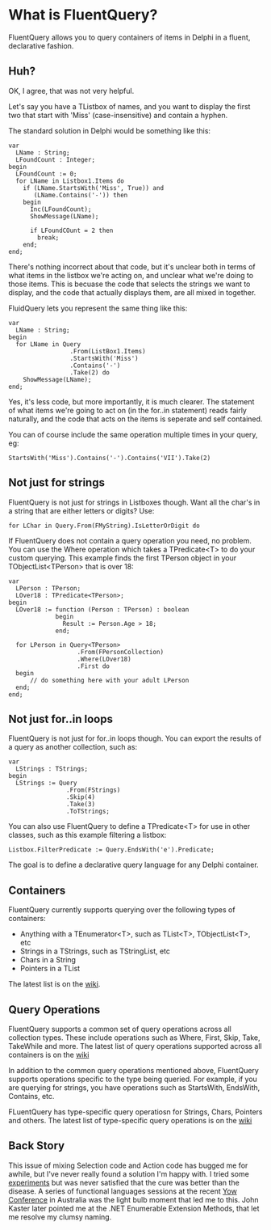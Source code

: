 What is FluentQuery?
====================
FluentQuery allows you to query containers of items in Delphi in a fluent, declarative fashion. 


Huh?
----

OK, I agree, that was not very helpful. 

Let's say you have a TListbox of names, and you want to display the first two that start with 'Miss' (case-insensitive) and contain a hyphen.  

The standard solution in Delphi would be something like this:

    var
      LName : String;
      LFoundCount : Integer;
    begin
      LFoundCount := 0;
      for LName in Listbox1.Items do
        if (LName.StartsWith('Miss', True)) and
           (LName.Contains('-')) then
        begin
          Inc(LFoundCount);
          ShowMessage(LName);

          if LFoundCOunt = 2 then
            break;
        end;
    end;


There's nothing incorrect about that code, but it's unclear both in terms of what items in the listbox we're acting on, and unclear what we're doing to those items. This is becuase the code that selects the strings we want to display, and the code that actually displays them, are all mixed in together.

FluidQuery lets you represent the same thing like this:

    var
      LName : String;
    begin
      for LName in Query
                     .From(ListBox1.Items)
                     .StartsWith('Miss')
                     .Contains('-')
                     .Take(2) do
        ShowMessage(LName);
    end;

 
Yes, it's less code, but more importantly, it is much clearer. The statement of what items we're going to act on (in the for..in statement) reads fairly naturally, and the code that acts on the items is seperate and self contained. 

You can of course include the same operation multiple times in your query, eg: 

    StartsWith('Miss').Contains('-').Contains('VII').Take(2)


Not just for strings
--------------------

FluentQuery is not just for strings in Listboxes though. Want all the char's in a string that are either letters or digits? Use:
   
    for LChar in Query.From(FMyString).IsLetterOrDigit do
    
If FluentQuery does not contain a query operation you need, no problem. You can use the Where operation which takes a TPredicate&LT;T> to do your custom querying. This example finds the first TPerson object in your TObjectList&lt;TPerson> that is over 18: 

    var
      LPerson : TPerson;
      LOver18 : TPredicate<TPerson>;
    begin
      LOver18 := function (Person : TPerson) : boolean
                 begin
                   Result := Person.Age > 18;
                 end;

      for LPerson in Query<TPerson>
                       .From(FPersonCollection)
                       .Where(LOver18)
                       .First do
      begin
          // do something here with your adult LPerson
      end;
    end;
    
    
Not just for..in loops
--------------------------
FluentQuery is not just for for..in loops though. You can export the results of a query as another collection, such as:

    var
      LStrings : TStrings;
    begin
      LStrings := Query
                    .From(FStrings)
                    .Skip(4)
                    .Take(3)
                    .ToTStrings;

You can also use FluentQuery to define a TPredicate&lt;T> for use in other classes, such as this example filtering a listbox:

    Listbox.FilterPredicate := Query.EndsWith('e').Predicate;

The goal is to define a declarative query language for any Delphi container. 

Containers
----------
FluentQuery currently supports querying over the following types of containers:

- Anything with a TEnumerator&lt;T>, such as TList&lt;T>, TObjectList&lt;T>, etc 
- Strings in a TStrings, such as TStringList, etc
- Chars in a String
- Pointers in a TList

The latest list is on the [wiki](wiki/supported-containers).


Query Operations
----------------
FluentQuery supports a common set of query operations across all collection types. These include operations such as Where, First, Skip, Take, TakeWhile and more. The latest list of query operations supported across all containers is on the [wiki](wiki/common-query-operations)

 
In addition to the common query operations mentioned above, FluentQuery supports operations specific to the type being queried. For example, if you are querying for strings, you have operations such as StartsWith, EndsWith, Contains, etc.

FLuentQuery has type-specific query operatiosn for Strings, Chars, Pointers and others. The latest list of type-specific query operations is on the [wiki](wiki/type-specific-operations) 


Back Story
----------
This issue of mixing Selection code and Action code has bugged me for awhile, but I've never really found a solution I'm happy with. I tried some [experiments](http://www.malcolmgroves.com/blog/?p=273) but was never satisfied that the cure was better than the disease. A series of functional languages sessions at the recent [Yow Conference](http://yowconference.com.au/) in Australia was the light bulb moment that led me to this. John Kaster later pointed me at the .NET Enumerable Extension Methods, that let me resolve my clumsy naming. 
